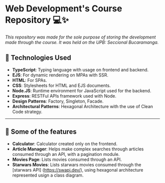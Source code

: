 # Web Development's Course Repository 💻✨

_This repository was made for the sole purpose of storing the development made through the course. It was held on the UPB: Seccional Bucaramanga._

## 🌟 Technologies Used

- **TypeScript**: Typing language with usage on frontend and backend.
- **EJS**: For dynamic rendering on MPAs with SSR.
- **HTML**: For SPAs.
- **CSS**: Stylesheets for HTML and EJS documents.
- **Node.JS**: Runtime environment for JavaScript used for the backend.
- **Express**: RESTFul APIs framework used with Node.
- **Design Patterns**: Factory, Singleton, Facade.
- **Architectural Patterns**: Hexagonal Architecture with the use of Clean Code strategy.
---

## 🎉 Some of the features 

- **Calculator**: Calculator created only on the frontend.
- **Article Manager**: Helps make complex searches through articles consumed through an API, with a pagination module.
- **Movies Page**: Lists movies consumed through an API.
- **Starwars Movies**: Lists starwars movies consumed through the [starwars API] (https://swapi.dev/), using hexagonal architecture represented usign a class diagram. 
